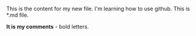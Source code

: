 This is the content for my new file.
I'm learning how to use github.
This is *.md file.

**It is my comments** - bold letters.
